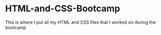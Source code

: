 # HTML-and-CSS-Bootcamp
This is where I put all my HTML and CSS files that I worked on during the bootcamp
